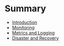 # Summary

* [Introduction](README.md)
* [Monitoring](MONITORING.md)
* [Metrics and Logging](METRICS-AND-LOGGING.md)
* [Disaster and Recovery](DISASTER-AND-RECOVERY.md)
